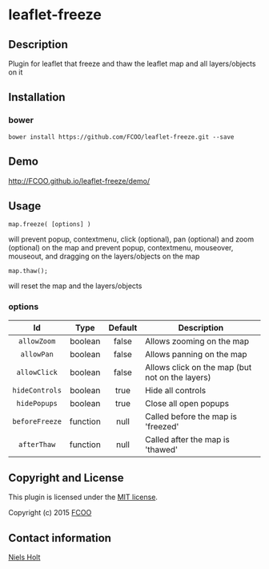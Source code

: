 # leaflet-freeze
>


## Description
Plugin for leaflet that freeze and thaw the leaflet map and all layers/objects on it

## Installation
### bower
`bower install https://github.com/FCOO/leaflet-freeze.git --save`

## Demo
http://FCOO.github.io/leaflet-freeze/demo/ 

## Usage

	map.freeze( [options] )
will prevent popup, contextmenu, click (optional), pan (optional) and zoom (optional) on the map and prevent popup, contextmenu, mouseover, mouseout, and dragging on the layers/objects on the map


	map.thaw();
will reset the map and the layers/objects



### options
| Id | Type | Default | Description |
| :--: | :--: | :-----: | --- |
| `allowZoom` | boolean | false | Allows zooming on the map
| `allowPan` | boolean | false | Allows panning on the map
| `allowClick` | boolean | false | Allows click on the map (but not on the layers)
| `hideControls` | boolean | true | Hide all controls |
| `hidePopups` | boolean | true | Close all open popups |
| `beforeFreeze` | function| null | Called before the map is 'freezed'
| `afterThaw` | function| null | Called after the map is 'thawed'


## Copyright and License
This plugin is licensed under the [MIT license](https://github.com/FCOO/leaflet-freeze/LICENSE).

Copyright (c) 2015 [FCOO](https://github.com/FCOO)

## Contact information

[Niels Holt](http://github.com/NielsHolt)

